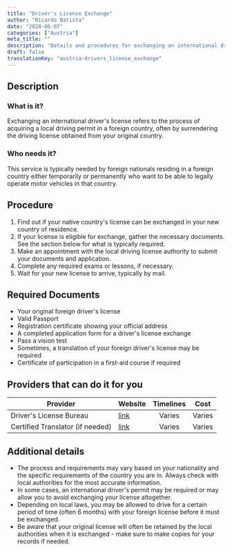 ```yaml
---
title: "Driver's License Exchange"
author: "Ricardo Batista"
date: "2024-06-07"
categories: ["Austria"]
meta_title: ""
description: "Details and procedures for exchanging an international driver's license in Austria and Germany"
draft: false
translationKey: "austria-drivers_license_exchange"
---
```


## Description
### What is it?
Exchanging an international driver's license refers to the process of acquiring a local driving permit in a foreign country, often by surrendering the driving license obtained from your original country. 

### Who needs it?
This service is typically needed by foreign nationals residing in a foreign country either temporarily or permanently who want to be able to legally operate motor vehicles in that country.

## Procedure

1. Find out if your native country's license can be exchanged in your new country of residence.
2. If your license is eligible for exchange, gather the necessary documents. See the section below for what is typically required.
3. Make an appointment with the local driving license authority to submit your documents and application.
4. Complete any required exams or lessons, if necessary.
5. Wait for your new license to arrive, typically by mail.

## Required Documents

- Your original foreign driver's license
- Valid Passport
- Registration certificate showing your official address
- A completed application form for a driver's license exchange
- Pass a vision test 
- Sometimes, a translation of your foreign driver's license may be required
- Certificate of participation in a first-aid course if required

## Providers that can do it for you

| Provider        |     Website     |     Timelines    |       Cost      |
| --------------- | --------------- |  :-------------: | :-------------: |
| Driver's License Bureau      |  [link](http://example.com)       |      Varies      |        Varies       |
| Certified Translator (if needed)     |  [link](http://example.com)       |      Varies      |        Varies       |

## Additional details

- The process and requirements may vary based on your nationality and the specific requirements of the country you are in. Always check with local authorities for the most accurate information.
- In some cases, an international driver's permit may be required or may allow you to avoid exchanging your license altogether.
- Depending on local laws, you may be allowed to drive for a certain period of time (often 6 months) with your foreign license before it must be exchanged.
- Be aware that your original license will often be retained by the local authorities when it is exchanged - make sure to make copies for your records if needed.